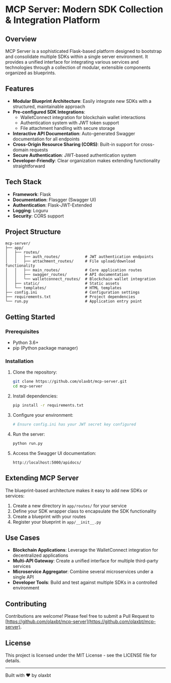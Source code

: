 # MCP Server: Modern SDK Collection & Integration Platform

## Overview

MCP Server is a sophisticated Flask-based platform designed to bootstrap and consolidate multiple SDKs within a single server environment. It provides a unified interface for integrating various services and technologies through a collection of modular, extensible components organized as blueprints.

## Features

- **Modular Blueprint Architecture**: Easily integrate new SDKs with a structured, maintainable approach
- **Pre-configured SDK Integrations**:
  - WalletConnect integration for blockchain wallet interactions
  - Authentication system with JWT token support
  - File attachment handling with secure storage
- **Interactive API Documentation**: Auto-generated Swagger documentation for all endpoints
- **Cross-Origin Resource Sharing (CORS)**: Built-in support for cross-domain requests
- **Secure Authentication**: JWT-based authentication system
- **Developer-Friendly**: Clear organization makes extending functionality straightforward

## Tech Stack

- **Framework**: Flask
- **Documentation**: Flasgger (Swagger UI)
- **Authentication**: Flask-JWT-Extended
- **Logging**: Loguru
- **Security**: CORS support

## Project Structure

```
mcp-server/
├── app/
│   ├── routes/
│   │   ├── auth_routes/           # JWT authentication endpoints
│   │   ├── attachment_routes/     # File upload/download functionality  
│   │   ├── main_routes/           # Core application routes
│   │   ├── swagger_routes/        # API documentation
│   │   └── walletconnect_routes/  # Blockchain wallet integration
│   ├── static/                    # Static assets
│   └── templates/                 # HTML templates
├── config.ini                     # Configuration settings
├── requirements.txt               # Project dependencies
└── run.py                         # Application entry point
```

## Getting Started

### Prerequisites

- Python 3.6+
- pip (Python package manager)

### Installation

1. Clone the repository:
   ```bash
   git clone https://github.com/olaxbt/mcp-server.git
   cd mcp-server
   ```

2. Install dependencies:
   ```bash
   pip install -r requirements.txt
   ```

3. Configure your environment:
   ```bash
   # Ensure config.ini has your JWT secret key configured
   ```

4. Run the server:
   ```bash
   python run.py
   ```

5. Access the Swagger UI documentation:
   ```
   http://localhost:5000/apidocs/
   ```

## Extending MCP Server

The blueprint-based architecture makes it easy to add new SDKs or services:

1. Create a new directory in `app/routes/` for your service
2. Define your SDK wrapper class to encapsulate the SDK functionality
3. Create a blueprint with your routes
4. Register your blueprint in `app/__init__.py`

## Use Cases

- **Blockchain Applications**: Leverage the WalletConnect integration for decentralized applications
- **Multi-API Gateway**: Create a unified interface for multiple third-party services
- **Microservice Aggregator**: Combine several microservices under a single API
- **Developer Tools**: Build and test against multiple SDKs in a controlled environment

## Contributing

Contributions are welcome! Please feel free to submit a Pull Request to [https://github.com/olaxbt/mcp-server](https://github.com/olaxbt/mcp-server).

## License

This project is licensed under the MIT License - see the LICENSE file for details.

---

Built with ❤️ by olaxbt 